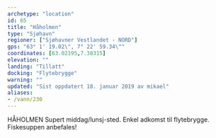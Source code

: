 ```yaml
---
archetype: "location"
id: 65
title: "Håholmen"
type: "Sjøhavn"
regioner: ["Sjøhavner Vestlandet - NORD"]
gps: "63° 1' 19.02\", 7° 22' 59.34\""
coordinates: [63.02195,7.38315]
elevation: ""
landing: "Tillatt"
docking: "Flytebrygge"
warning: ""
updated: "Sist oppdatert 18. januar 2019 av mikael"
aliases:
- /vann/230
---
```


HÅHOLMEN  Supert middag/lunsj-sted. Enkel adkomst til flytebrygge. Fiskesuppen anbefales!

